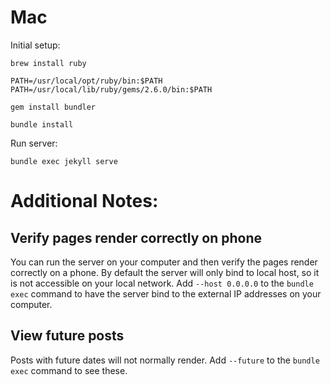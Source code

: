 # Mac

Initial setup:
```
brew install ruby

PATH=/usr/local/opt/ruby/bin:$PATH
PATH=/usr/local/lib/ruby/gems/2.6.0/bin:$PATH

gem install bundler

bundle install
```

Run server:
```
bundle exec jekyll serve
```

# Additional Notes:

## Verify pages render correctly on phone

You can run the server on your computer and then verify the pages render correctly on a phone.  By default the server will only bind to local host, so it is not accessible on your local network.  Add `--host 0.0.0.0` to the `bundle exec` command to have the server bind to the external IP addresses on your computer.

## View future posts

Posts with future dates will not normally render.  Add `--future` to the `bundle exec` command to see these.
